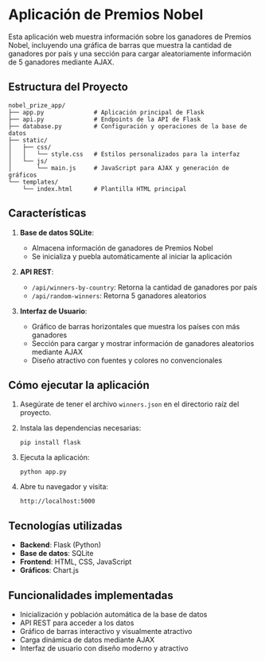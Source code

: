 # Aplicación de Premios Nobel

Esta aplicación web muestra información sobre los ganadores de Premios Nobel, incluyendo una gráfica de barras que muestra la cantidad de ganadores por país y una sección para cargar aleatoriamente información de 5 ganadores mediante AJAX.

## Estructura del Proyecto

```
nobel_prize_app/
├── app.py              # Aplicación principal de Flask
├── api.py              # Endpoints de la API de Flask
├── database.py         # Configuración y operaciones de la base de datos
├── static/
│   ├── css/
│   │   └── style.css   # Estilos personalizados para la interfaz
│   └── js/
│       └── main.js     # JavaScript para AJAX y generación de gráficos
└── templates/
    └── index.html      # Plantilla HTML principal
```

## Características

1. **Base de datos SQLite**:
   - Almacena información de ganadores de Premios Nobel
   - Se inicializa y puebla automáticamente al iniciar la aplicación

2. **API REST**:
   - `/api/winners-by-country`: Retorna la cantidad de ganadores por país
   - `/api/random-winners`: Retorna 5 ganadores aleatorios

3. **Interfaz de Usuario**:
   - Gráfico de barras horizontales que muestra los países con más ganadores
   - Sección para cargar y mostrar información de ganadores aleatorios mediante AJAX
   - Diseño atractivo con fuentes y colores no convencionales

## Cómo ejecutar la aplicación

1. Asegúrate de tener el archivo `winners.json` en el directorio raíz del proyecto.

2. Instala las dependencias necesarias:
   ```
   pip install flask
   ```

3. Ejecuta la aplicación:
   ```
   python app.py
   ```

4. Abre tu navegador y visita:
   ```
   http://localhost:5000
   ```

## Tecnologías utilizadas

- **Backend**: Flask (Python)
- **Base de datos**: SQLite
- **Frontend**: HTML, CSS, JavaScript
- **Gráficos**: Chart.js

## Funcionalidades implementadas

- Inicialización y población automática de la base de datos
- API REST para acceder a los datos
- Gráfico de barras interactivo y visualmente atractivo
- Carga dinámica de datos mediante AJAX
- Interfaz de usuario con diseño moderno y atractivo
